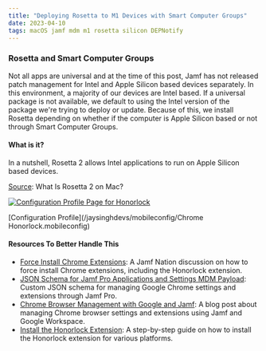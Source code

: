```yaml
---
title: "Deploying Rosetta to M1 Devices with Smart Computer Groups"
date: 2023-04-10
tags: macOS jamf mdm m1 rosetta silicon DEPNotify
---
```


### Rosetta and Smart Computer Groups

Not all apps are universal and at the time of this post, Jamf has not released patch management for Intel and Apple Silicon based devices separately. In this environment, a majority of our devices are Intel based. If a universal package is not available, we default to using the Intel version of the package we're trying to deploy or update. Because of this, we install Rosetta depending on whether if the computer is Apple Silicon based or not through Smart Computer Groups.

#### What is it?

In a nutshell, Rosetta 2 allows Intel applications to run on Apple Silicon based devices.

[Source](https://www.howtogeek.com/822889/what-is-rosetta-2-on-mac/): What Is Rosetta 2 on Mac?

[![Configuration Profile Page for Honorlock](/jaysinghdevs/images/policies_cat_browsers_honorlock.png)](https://gsinghjay.github.io/jaysinghdevs/images/policies_cat_browsers_honorlock.png)

[Configuration Profile](/jaysinghdevs/mobileconfig/Chrome Honorlock.mobileconfig)

#### Resources To Better Handle This

- [Force Install Chrome Extensions](https://community.jamf.com/t5/jamf-pro/force-install-chrome-extensions/m-p/264801#M243294): A Jamf Nation discussion on how to force install Chrome extensions, including the Honorlock extension.
- [JSON Schema for Jamf Pro Applications and Settings MDM Payload](https://github.com/Jamf-Custom-Profile-Schemas/JSON-Schema-for-Jamf-Pro-Applications-and-Settings-MDM-Payload/tree/master/Google/Chrome): Custom JSON schema for managing Google Chrome settings and extensions through Jamf Pro.
- [Chrome Browser Management with Google and Jamf](https://www.jamf.com/blog/chrome-browser-management-with-google-and-jamf-jnuc2022/): A blog post about managing Chrome browser settings and extensions using Jamf and Google Workspace.
- [Install the Honorlock Extension](https://honorlock.kb.help/install-the-honorlock-extension/): A step-by-step guide on how to install the Honorlock extension for various platforms.
